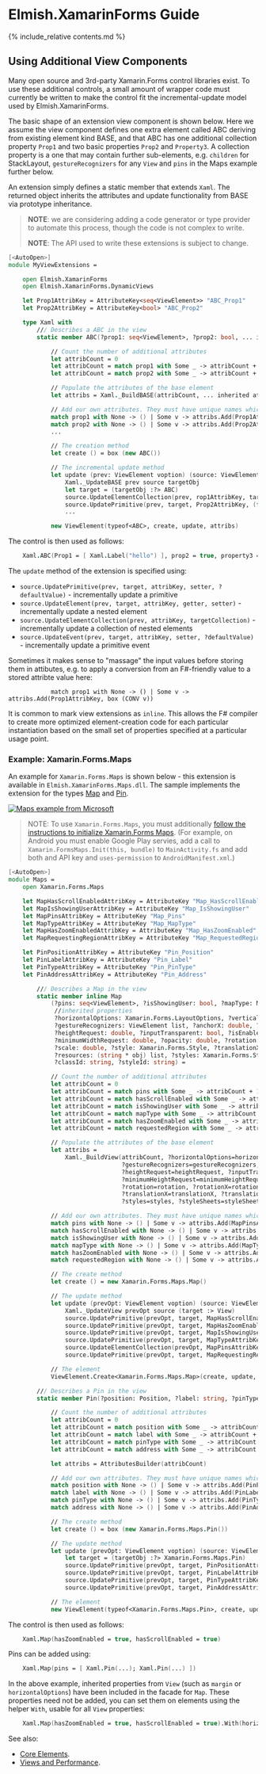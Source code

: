 Elmish.XamarinForms Guide
=======

{% include_relative contents.md %}

Using Additional View Components
------

Many open source and 3rd-party Xamarin.Forms control libraries exist.  To use these additional controls, a small amount of wrapper code must
currently be written to make the control fit the incremental-update model used by Elmish.XamarinForms.

The basic shape of an extension view component is shown below. Here we assume the view component defines one extra element 
called ABC deriving from existing element kind BASE, and that ABC has one additional
collection property `Prop1` and two basic properties `Prop2` and `Property3`.
A collection property is a one that may contain further sub-elements, e.g. `children` for StackLayout, `gestureRecognizers` for any `View`
and `pins` in the Maps example further below.

An extension simply defines a static member that extends `Xaml`.
The returned object inherits the attributes and update functionality from BASE via prototype inheritance.

> **NOTE**: we are considering adding a code generator or type provider to automate this process, though the code is not complex to write.
> 
> **NOTE**: The API used to write these extensions is subject to change.

```fsharp
[<AutoOpen>]
module MyViewExtensions =

    open Elmish.XamarinForms
    open Elmish.XamarinForms.DynamicViews

    let Prop1AttribKey = AttributeKey<seq<ViewElement>> "ABC_Prop1"
    let Prop2AttribKey = AttributeKey<bool> "ABC_Prop2"

    type Xaml with
        /// Describes a ABC in the view
        static member ABC(?prop1: seq<ViewElement>, ?prop2: bool, ... inherited attributes ... ) = 

            // Count the number of additional attributes
            let attribCount = 0
            let attribCount = match prop1 with Some _ -> attribCount + 1 | None -> attribCount
            let attribCount = match prop2 with Some _ -> attribCount + 1 | None -> attribCount

            // Populate the attributes of the base element
            let attribs = Xaml._BuildBASE(attribCount, ... inherited attributes ... ) 

            // Add our own attributes. They must have unique names which must match the names below.
            match prop1 with None -> () | Some v -> attribs.Add(Prop1AttribKey, v) 
            match prop2 with None -> () | Some v -> attribs.Add(Prop2AttribKey, v) 
            ...

            // The creation method
            let create () = box (new ABC())

            // The incremental update method
            let update (prev: ViewElement voption) (source: ViewElement) (targetObj:obj) = 
                Xaml._UpdateBASE prev source targetObj
                let target = (targetObj :?> ABC)
                source.UpdateElementCollection(prev, rop1AttribKey, target.Prop1)
                source.UpdatePrimitive(prev, target, Prop2AttribKey, (fun target -> target.Prop2), (fun target v -> target.Prop2 <- v))
                ...

            new ViewElement(typeof<ABC>, create, update, attribs)
```
The control is then used as follows:
```fsharp
    Xaml.ABC(Prop1 = [ Xaml.Label("hello") ], prop2 = true, property3 = "Yo!")
```

The `update` method of the extension is specified using:
* `source.UpdatePrimitive(prev, target, attribKey, setter, ?defaultValue)` - incrementally update a primitive
* `source.UpdateElement(prev, target, attribKey, getter, setter)` - incrementally update a nested element
* `source.UpdateElementCollection(prev, attribKey, targetCollection)` - incrementally update a collection of nested elements
* `source.UpdateEvent(prev, target, attribKey, setter, ?defaultValue)` - incrementally update a primitive event

Sometimes it makes sense to "massage" the input values before storing them in attibutes, e.g. to apply a conversion from an F#-friendly value
to a stored attribte value here:
```
            match prop1 with None -> () | Some v -> attribs.Add(Prop1AttribKey, box (CONV v)) 
```

It is common to mark view extensions as `inline`. This allows the F# compiler to create more optimized element-creation code for each particular instantiation
based on the small set of properties specified at a particular usage point.

### Example: Xamarin.Forms.Maps

An example for `Xamarin.Forms.Maps` is shown below - this extension is available in `Elmish.XamarinForms.Maps.dll`.
The sample implements the extension for the types [Map](https://docs.microsoft.com/dotnet/api/xamarin.forms.maps.map?view=xamarin-forms]) and
[Pin](https://docs.microsoft.com/en-gb/dotnet/api/xamarin.forms.maps.pin?view=xamarin-forms).

[![Maps example from Microsoft](https://user-images.githubusercontent.com/7204669/42186154-60437d42-7e43-11e8-805b-7200282f3b98.png)](https://user-images.githubusercontent.com/7204669/42186154-60437d42-7e43-11e8-805b-7200282f3b98.png)

> NOTE: To use `Xamarin.Forms.Maps`, you must additionally [follow the instructions to initialize Xamarin.Forms Maps](https://docs.microsoft.com/xamarin/xamarin-forms/user-interface/map#Maps_Initialization).
(For example, on Android you must enable Google Play servies, add a call to `Xamarin.FormsMaps.Init(this, bundle)` to `MainActivity.fs` and add both and API key and
`uses-permission` to `AndroidManifest.xml`.)

```fsharp
[<AutoOpen>]
module Maps =
    open Xamarin.Forms.Maps

    let MapHasScrollEnabledAttribKey = AttributeKey "Map_HasScrollEnabled"
    let MapIsShowingUserAttribKey = AttributeKey "Map_IsShowingUser"
    let MapPinsAttribKey = AttributeKey "Map_Pins"
    let MapTypeAttribKey = AttributeKey "Map_MapType"
    let MapHasZoomEnabledAttribKey = AttributeKey "Map_HasZoomEnabled"
    let MapRequestingRegionAttribKey = AttributeKey "Map_RequestedRegion"

    let PinPositionAttribKey = AttributeKey "Pin_Position"
    let PinLabelAttribKey = AttributeKey "Pin_Label"
    let PinTypeAttribKey = AttributeKey "Pin_PinType"
    let PinAddressAttribKey = AttributeKey "Pin_Address"

        /// Describes a Map in the view
        static member inline Map
            (?pins: seq<ViewElement>, ?isShowingUser: bool, ?mapType: MapType, ?hasScrollEnabled: bool, ?hasZoomEnabled: bool, ?requestedRegion: MapSpan,
             //inherited properties
             ?horizontalOptions: Xamarin.Forms.LayoutOptions, ?verticalOptions: Xamarin.Forms.LayoutOptions, ?margin: obj, 
             ?gestureRecognizers: ViewElement list, ?anchorX: double, ?anchorY: double, ?backgroundColor: Xamarin.Forms.Color,
             ?heightRequest: double, ?inputTransparent: bool, ?isEnabled: bool, ?isVisible: bool, ?minimumHeightRequest: double, 
             ?minimumWidthRequest: double, ?opacity: double, ?rotation: double, ?rotationX: double, ?rotationY: double, 
             ?scale: double, ?style: Xamarin.Forms.Style, ?translationX: double, ?translationY: double, ?widthRequest: double, 
             ?resources: (string * obj) list, ?styles: Xamarin.Forms.Style list, ?styleSheets: Xamarin.Forms.StyleSheets.StyleSheet list,
             ?classId: string, ?styleId: string) = 

            // Count the number of additional attributes
            let attribCount = 0
            let attribCount = match pins with Some _ -> attribCount + 1 | None -> attribCount
            let attribCount = match hasScrollEnabled with Some _ -> attribCount + 1 | None -> attribCount
            let attribCount = match isShowingUser with Some _ -> attribCount + 1 | None -> attribCount
            let attribCount = match mapType with Some _ -> attribCount + 1 | None -> attribCount
            let attribCount = match hasZoomEnabled with Some _ -> attribCount + 1 | None -> attribCount
            let attribCount = match requestedRegion with Some _ -> attribCount + 1 | None -> attribCount

            // Populate the attributes of the base element
            let attribs = 
                Xaml._BuildView(attribCount, ?horizontalOptions=horizontalOptions, ?verticalOptions=verticalOptions, ?margin=margin,
                                ?gestureRecognizers=gestureRecognizers, ?anchorX=anchorX, ?anchorY=anchorY, ?backgroundColor=backgroundColor, 
                                ?heightRequest=heightRequest, ?inputTransparent=inputTransparent, ?isEnabled=isEnabled, ?isVisible=isVisible, 
                                ?minimumHeightRequest=minimumHeightRequest, ?minimumWidthRequest=minimumWidthRequest, ?opacity=opacity, 
                                ?rotation=rotation, ?rotationX=rotationX, ?rotationY=rotationY, ?scale=scale, ?style=style, 
                                ?translationX=translationX, ?translationY=translationY, ?widthRequest=widthRequest, ?resources=resources, 
                                ?styles=styles, ?styleSheets=styleSheets, ?classId=classId, ?styleId=styleId)

            // Add our own attributes. They must have unique names which must match the names below.
            match pins with None -> () | Some v -> attribs.Add(MapPinsAttribKey, v) 
            match hasScrollEnabled with None -> () | Some v -> attribs.Add(MapHasScrollEnabledAttribKey, v) 
            match isShowingUser with None -> () | Some v -> attribs.Add(MapIsShowingUserAttribKey, v) 
            match mapType with None -> () | Some v -> attribs.Add(MapTypeAttribKey, v) 
            match hasZoomEnabled with None -> () | Some v -> attribs.Add(MapHasZoomEnabledAttribKey, v) 
            match requestedRegion with None -> () | Some v -> attribs.Add(MapRequestingRegionAttribKey, v) 

            // The create method
            let create () = new Xamarin.Forms.Maps.Map()

            // The update method
            let update (prevOpt: ViewElement voption) (source: ViewElement) (target: Map) = 
                Xaml._UpdateView prevOpt source (target :> View)
                source.UpdatePrimitive(prevOpt, target, MapHasScrollEnabledAttribKey, (fun target v -> target.HasScrollEnabled <- v))
                source.UpdatePrimitive(prevOpt, target, MapHasZoomEnabledAttribKey, (fun target v -> target.HasZoomEnabled <- v))
                source.UpdatePrimitive(prevOpt, target, MapIsShowingUserAttribKey, (fun target v -> target.IsShowingUser <- v))
                source.UpdatePrimitive(prevOpt, target, MapTypeAttribKey, (fun target v -> target.MapType <- v))
                source.UpdateElementCollection(prevOpt, MapPinsAttribKey, target.Pins)
                source.UpdatePrimitive(prevOpt, target, MapRequestingRegionAttribKey, (fun target v -> target.MoveToRegion(v)))

            // The element
            ViewElement.Create<Xamarin.Forms.Maps.Map>(create, update, attribs)

        /// Describes a Pin in the view
        static member Pin(?position: Position, ?label: string, ?pinType: PinType, ?address: string) = 

            // Count the number of additional attributes
            let attribCount = 0
            let attribCount = match position with Some _ -> attribCount + 1 | None -> attribCount
            let attribCount = match label with Some _ -> attribCount + 1 | None -> attribCount
            let attribCount = match pinType with Some _ -> attribCount + 1 | None -> attribCount
            let attribCount = match address with Some _ -> attribCount + 1 | None -> attribCount

            let attribs = AttributesBuilder(attribCount)

            // Add our own attributes. They must have unique names which must match the names below.
            match position with None -> () | Some v -> attribs.Add(PinPositionAttribKey, v) 
            match label with None -> () | Some v -> attribs.Add(PinLabelAttribKey, v) 
            match pinType with None -> () | Some v -> attribs.Add(PinTypeAttribKey, v) 
            match address with None -> () | Some v -> attribs.Add(PinAddressAttribKey, v) 

            // The create method
            let create () = box (new Xamarin.Forms.Maps.Pin())

            // The update method
            let update (prevOpt: ViewElement voption) (source: ViewElement) (targetObj:obj) = 
                let target = (targetObj :?> Xamarin.Forms.Maps.Pin)
                source.UpdatePrimitive(prevOpt, target, PinPositionAttribKey, (fun target v -> target.Position <- v))
                source.UpdatePrimitive(prevOpt, target, PinLabelAttribKey, (fun target v -> target.Label <- v))
                source.UpdatePrimitive(prevOpt, target, PinTypeAttribKey, (fun target v -> target.Type <- v))
                source.UpdatePrimitive(prevOpt, target, PinAddressAttribKey, (fun target v -> target.Address <- v))

            // The element
            new ViewElement(typeof<Xamarin.Forms.Maps.Pin>, create, update, attribs)
```
The control is then used as follows:
```fsharp
    Xaml.Map(hasZoomEnabled = true, hasScrollEnabled = true)
```
Pins can be added using:
```fsharp
    Xaml.Map(pins = [ Xaml.Pin(...); Xaml.Pin(...) ])
```
In the above example, inherited properties from `View` (such as `margin` or `horizontalOptions`) have been included in the facade for `Map`.  These properties
need not be added, you can set them on elements using the helper `With`, usable for all `View` properties:
```fsharp
    Xaml.Map(hasZoomEnabled = true, hasScrollEnabled = true).With(horizontalOptions = LayoutOptions.FillAndExpand)
```

See also: 
* [Core Elements](elements.md).
* [Views and Performance](views-perf.md).


